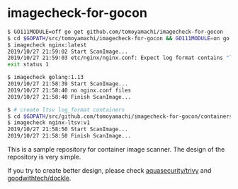 # imagecheck-for-gocon

```bash
$ GO111MODULE=off go get github.com/tomoyamachi/imagecheck-for-gocon
$ cd $GOPATH/src/tomoyamachi/imagecheck-for-gocon && GO111MODULE=on go build -o $GOPATH/bin/imagecheck
$ imagecheck nginx:latest 
2019/10/27 21:59:02 Start ScanImage...
2019/10/27 21:59:03 etc/nginx/nginx.conf: Expect log format contains "ltsv" but "main;"
exit status 1

$ imagecheck golang:1.13
2019/10/27 21:58:39 Start ScanImage...
2019/10/27 21:58:40 no nginx.conf files
2019/10/27 21:58:40 Finish ScanImage...

$ # create ltsv log_format containers
$ cd $GOPATH/src/github.com/tomoyamachi/imagecheck-for-gocon/containers/ltsv/ && docker build -t nginx-ltsv:v1 .
$ imagecheck nginx-ltsv:v1
2019/10/27 21:58:50 Start ScanImage...
2019/10/27 21:58:50 Finish ScanImage...
```

This is a sample repository for container image scanner. The design of the repository is very simple.

If you try to create better design, please check [aquasecurity/trivy](https://github.com/aquasecurity/trivy) and [goodwithtech/dockle](https://github.com/goodwithtech/dockle).